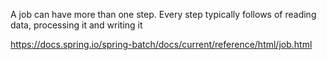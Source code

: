 A job can have more than one step. Every step typically follows of reading data, processing it and writing it




https://docs.spring.io/spring-batch/docs/current/reference/html/job.html